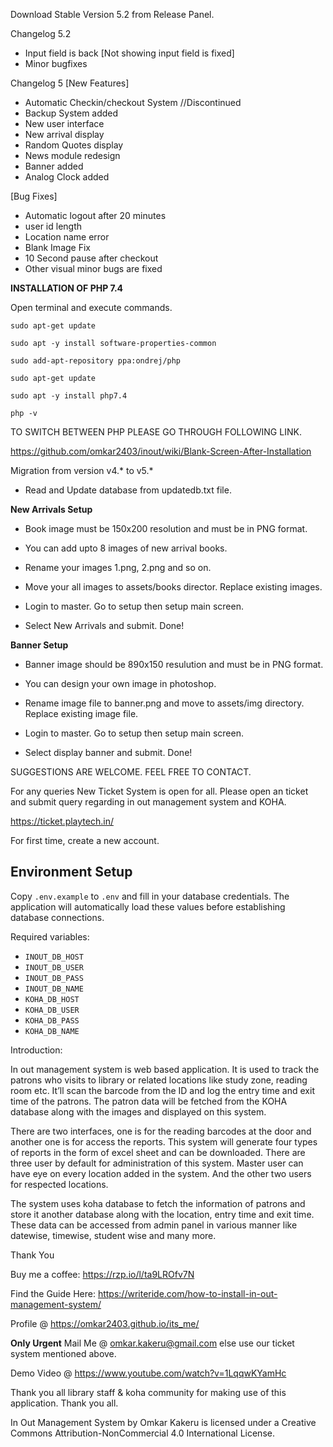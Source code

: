 Download Stable Version 5.2 from Release Panel.

Changelog 5.2
* Input field is back [Not showing input field is fixed]
* Minor bugfixes

Changelog 5
[New Features]
* Automatic Checkin/checkout System //Discontinued
* Backup System added
* New user interface
* New arrival display
* Random Quotes display
* News module redesign
* Banner added
* Analog Clock added

[Bug Fixes]
* Automatic logout after 20 minutes
* user id length
* Location name error
* Blank Image Fix
* 10 Second pause after checkout
* Other visual minor bugs are fixed

**INSTALLATION OF PHP 7.4**

Open terminal and execute commands.
```
sudo apt-get update
```
```
sudo apt -y install software-properties-common
```
```
sudo add-apt-repository ppa:ondrej/php
```
```
sudo apt-get update
```
```
sudo apt -y install php7.4
```
```
php -v
```

TO SWITCH BETWEEN PHP PLEASE GO THROUGH FOLLOWING LINK.

https://github.com/omkar2403/inout/wiki/Blank-Screen-After-Installation


Migration from version v4.* to v5.*

* Read and Update database from updatedb.txt file.


**New Arrivals Setup**

* Book image must be 150x200 resolution and must be in PNG format.

* You can add upto 8 images of new arrival books.

* Rename your images 1.png, 2.png and so on.

* Move your all images to assets/books director. Replace existing images.

* Login to master. Go to setup then setup main screen. 

* Select New Arrivals and submit. Done!


**Banner Setup**

* Banner image should be 890x150 resulution and must be in PNG format.

* You can design your own image in photoshop.

* Rename image file to banner.png and move to assets/img directory. Replace existing image file.

* Login to master. Go to setup then setup main screen. 

* Select display banner and submit. Done!


SUGGESTIONS ARE WELCOME. FEEL FREE TO CONTACT.

For any queries New Ticket System is open for all. Please open an ticket and submit query regarding in out management system and KOHA.

https://ticket.playtech.in/

For first time, create a new account. 

## Environment Setup

Copy `.env.example` to `.env` and fill in your database credentials. The
application will automatically load these values before establishing database
connections.

Required variables:

- `INOUT_DB_HOST`
- `INOUT_DB_USER`
- `INOUT_DB_PASS`
- `INOUT_DB_NAME`
- `KOHA_DB_HOST`
- `KOHA_DB_USER`
- `KOHA_DB_PASS`
- `KOHA_DB_NAME`



Introduction:

In out management system is web based application. It is used to track the patrons who visits to library or related locations like study zone, reading room etc. It’ll scan the barcode from the ID and log the entry time and exit time of the patrons. The patron data will be fetched from the KOHA database along with the images and displayed on this system.

There are two interfaces, one is for the reading barcodes at the door and another one is for access the reports. This system will generate four types of reports in the form of excel sheet and can be downloaded. There are three user by default for administration of this system. Master user can have eye on every location added in the system. And the other two users for respected locations.

The system uses koha database to fetch the information of patrons and store it another database along with the location, entry time and exit time. These data can be accessed from admin panel in various manner like datewise, timewise, student wise and many more.

Thank You

Buy me a coffee: https://rzp.io/l/ta9LROfv7N

Find the Guide Here: https://writeride.com/how-to-install-in-out-management-system/

Profile @ https://omkar2403.github.io/its_me/

**Only Urgent** Mail Me @ omkar.kakeru@gmail.com else use our ticket system mentioned above.

Demo Video @ https://www.youtube.com/watch?v=1LqqwKYamHc

Thank you all library staff & koha community for making use of this application. Thank you all.

In Out Management System by Omkar Kakeru is licensed under a Creative Commons Attribution-NonCommercial 4.0 International License.

